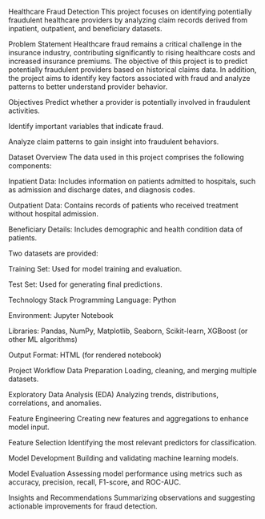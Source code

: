 Healthcare Fraud Detection
This project focuses on identifying potentially fraudulent healthcare providers by analyzing claim records derived from inpatient, outpatient, and beneficiary datasets.

Problem Statement
Healthcare fraud remains a critical challenge in the insurance industry, contributing significantly to rising healthcare costs and increased insurance premiums. The objective of this project is to predict potentially fraudulent providers based on historical claims data. In addition, the project aims to identify key factors associated with fraud and analyze patterns to better understand provider behavior.

Objectives
Predict whether a provider is potentially involved in fraudulent activities.

Identify important variables that indicate fraud.

Analyze claim patterns to gain insight into fraudulent behaviors.

Dataset Overview
The data used in this project comprises the following components:

Inpatient Data: Includes information on patients admitted to hospitals, such as admission and discharge dates, and diagnosis codes.

Outpatient Data: Contains records of patients who received treatment without hospital admission.

Beneficiary Details: Includes demographic and health condition data of patients.

Two datasets are provided:

Training Set: Used for model training and evaluation.

Test Set: Used for generating final predictions.

Technology Stack
Programming Language: Python

Environment: Jupyter Notebook

Libraries: Pandas, NumPy, Matplotlib, Seaborn, Scikit-learn, XGBoost (or other ML algorithms)

Output Format: HTML (for rendered notebook)

Project Workflow
Data Preparation
Loading, cleaning, and merging multiple datasets.

Exploratory Data Analysis (EDA)
Analyzing trends, distributions, correlations, and anomalies.

Feature Engineering
Creating new features and aggregations to enhance model input.

Feature Selection
Identifying the most relevant predictors for classification.

Model Development
Building and validating machine learning models.

Model Evaluation
Assessing model performance using metrics such as accuracy, precision, recall, F1-score, and ROC-AUC.

Insights and Recommendations
Summarizing observations and suggesting actionable improvements for fraud detection.
